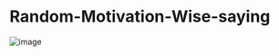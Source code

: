 # Random-Motivation-Wise-saying
![image](https://user-images.githubusercontent.com/91826407/167793839-471568d4-ad6e-45df-afb9-81493de24102.png)
